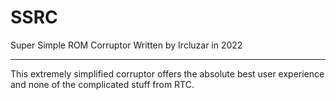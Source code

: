 # SSRC
Super Simple ROM Corruptor
Written by Ircluzar in 2022

-------------------------------
This extremely simplified corruptor offers the absolute best user experience and none of the complicated stuff from RTC.
